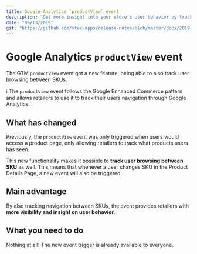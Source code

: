 ```yaml
---
title: Google Analytics `productView` event
description: "Get more insight into your store's user behavior by tracking their navigation between SKUs."
date: "09/13/2019"
git: "https://github.com/vtex-apps/release-notes/blob/master/docs/2019-week-36/google-analytics-productview-event.md"
---
```


# Google Analytics `productView` event

The GTM `productView` event got a new feature, being able to also track user browsing between SKUs. 

:information_source: The `productView` event follows the Google Enhanced Commerce pattern and allows retailers to use it to track their users navigation through Google Analytics.

## What has changed 

Previously, the `productView` event was only triggered when users would access a product page, only allowing retailers to track what products users has seen.

This new functionality makes it possible to **track user browsing between SKU** as well. This means that whenever a user changes SKU in the Product Details Page, a new event will also be triggered.

## Main advantage 

By also tracking navigation between SKUs, the event provides retailers with **more visibility and insight on user behavior**.

## What you need to do

Nothing at all! The new event trigger is already available to everyone.
